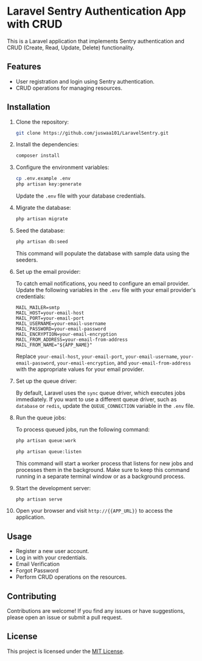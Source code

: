 # Laravel Sentry Authentication App with CRUD

This is a Laravel application that implements Sentry authentication and CRUD (Create, Read, Update, Delete) functionality.

## Features

- User registration and login using Sentry authentication.
- CRUD operations for managing resources.

## Installation

1. Clone the repository:

    ```bash
    git clone https://github.com/juswaa101/LaravelSentry.git
    ```

2. Install the dependencies:

    ```bash
    composer install
    ```

3. Configure the environment variables:

    ```bash
    cp .env.example .env
    php artisan key:generate
    ```

    Update the `.env` file with your database credentials.

4. Migrate the database:

    ```bash
    php artisan migrate
    ```

5. Seed the database:

    ```bash
    php artisan db:seed
    ```

    This command will populate the database with sample data using the seeders.

6. Set up the email provider:

    To catch email notifications, you need to configure an email provider. Update the following variables in the `.env` file with your email provider's credentials:

    ```plaintext
    MAIL_MAILER=smtp
    MAIL_HOST=your-email-host
    MAIL_PORT=your-email-port
    MAIL_USERNAME=your-email-username
    MAIL_PASSWORD=your-email-password
    MAIL_ENCRYPTION=your-email-encryption
    MAIL_FROM_ADDRESS=your-email-from-address
    MAIL_FROM_NAME="${APP_NAME}"
    ```

    Replace `your-email-host`, `your-email-port`, `your-email-username`, `your-email-password`, `your-email-encryption`, and `your-email-from-address` with the appropriate values for your email provider.

7. Set up the queue driver:

    By default, Laravel uses the `sync` queue driver, which executes jobs immediately. If you want to use a different queue driver, such as `database` or `redis`, update the `QUEUE_CONNECTION` variable in the `.env` file.

8. Run the queue jobs:

    To process queued jobs, run the following command:

    ```bash
    php artisan queue:work
    ```

    ```bash
    php artisan queue:listen
    ```

    This command will start a worker process that listens for new jobs and processes them in the background. Make sure to keep this command running in a separate terminal window or as a background process.

9. Start the development server:

    ```bash
    php artisan serve
    ```

10. Open your browser and visit `http://{{APP_URL}}` to access the application.

## Usage

- Register a new user account.
- Log in with your credentials.
- Email Verification
- Forgot Password
- Perform CRUD operations on the resources.

## Contributing

Contributions are welcome! If you find any issues or have suggestions, please open an issue or submit a pull request.

## License

This project is licensed under the [MIT License](LICENSE).
